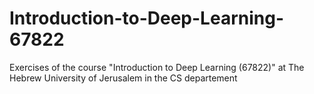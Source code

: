 # Introduction-to-Deep-Learning-67822
Exercises of the course "Introduction to Deep Learning (67822)" at The Hebrew University of Jerusalem in the CS departement 

